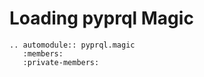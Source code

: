 # Loading pyprql Magic

```{eval-rst}
.. automodule:: pyprql.magic
   :members:
   :private-members:
```
